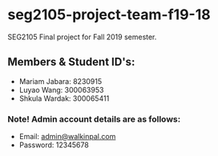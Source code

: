 # seg2105-project-team-f19-18
SEG2105 Final project for Fall 2019 semester.

## Members & Student ID's:
* Mariam Jabara: 8230915
* Luyao Wang: 300063953
* Shkula Wardak: 300065411

### Note! Admin account details are as follows:
* Email: admin@walkinpal.com
* Password: 12345678
